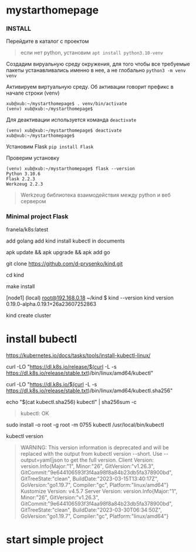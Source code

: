 # mystarthomepage

### INSTALL
Перейдите в каталог с проектом 

> если нет python, установим
`apt install python3.10-venv`

Создадим вируальную среду окружения, для того чтобы все требуемые пакеты устанавливались именно в нее, а не глобально
`python3 -m venv venv`

Активируем виртуальную среду. Об активации говорит префикс в начале строки (venv)
```console
xub@xub:~/mystarthomepage$ . venv/bin/activate
(venv) xub@xub:~/mystarthomepage$ 
```
Для деактивации используется команда `deactivate`
```console
(venv) xub@xub:~/mystarthomepage$ deactivate
xub@xub:~/mystarthomepage$
```
Установим Flask
`pip install Flask`

Проверим установку
```console
(venv) xub@xub:~/mystarthomepage$ flask --version
Python 3.10.6
Flask 2.2.3
Werkzeug 2.2.3
```
> Werkzeug библиотека взаимодействия между python и веб сервером

### Minimal project Flask

franela/k8s:latest

add golang 
add kind install kubectl in documents

apk update && apk upgrade && apk add go

git clone https://github.com/d-prysenko/kind.git

cd kind 

make install

[node1] (local) root@192.168.0.18 ~/kind
$ kind --version
kind version 0.19.0-alpha.0.19.1+26a23607252863

kind create cluster

# install bubectl
https://kubernetes.io/docs/tasks/tools/install-kubectl-linux/

curl -LO "https://dl.k8s.io/release/$(curl -L -s https://dl.k8s.io/release/stable.txt)/bin/linux/amd64/kubectl"

curl -LO "https://dl.k8s.io/$(curl -L -s https://dl.k8s.io/release/stable.txt)/bin/linux/amd64/kubectl.sha256"

echo "$(cat kubectl.sha256)  kubectl" | sha256sum -c

>kubectl: OK

sudo install -o root -g root -m 0755 kubectl /usr/local/bin/kubectl


kubectl version
> WARNING: This version information is deprecated and will be replaced with the output from kubectl version --short.  Use --output=yaml|json to get the full version.
Client Version: version.Info{Major:"1", Minor:"26", GitVersion:"v1.26.3", GitCommit:"9e644106593f3f4aa98f8a84b23db5fa378900bd", GitTreeState:"clean", BuildDate:"2023-03-15T13:40:17Z", GoVersion:"go1.19.7", Compiler:"gc", Platform:"linux/amd64"}
Kustomize Version: v4.5.7
Server Version: version.Info{Major:"1", Minor:"26", GitVersion:"v1.26.3", GitCommit:"9e644106593f3f4aa98f8a84b23db5fa378900bd", GitTreeState:"clean", BuildDate:"2023-03-30T06:34:50Z", GoVersion:"go1.19.7", Compiler:"gc", Platform:"linux/amd64"}


# start simple project